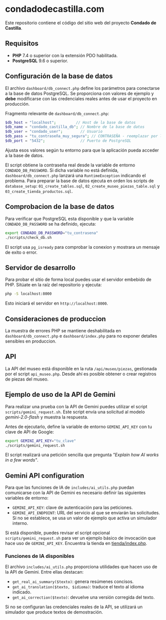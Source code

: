 # condadodecastilla.com

Este repositorio contiene el código del sitio web del proyecto **Condado de Castilla**.

## Requisitos

- **PHP** 7.4 o superior con la extensión PDO habilitada.
- **PostgreSQL** 9.6 o superior.

## Configuración de la base de datos

El archivo `dashboard/db_connect.php` define los parámetros para conectarse a la base de datos PostgreSQL. Se proporciona con valores de ejemplo y **debe** modificarse con las credenciales reales antes de usar el proyecto en producción.

Fragmento relevante de `dashboard/db_connect.php`:

```php
$db_host = "localhost";         // Host de la base de datos
$db_name = "condado_castilla_db"; // Nombre de la base de datos
$db_user = "condado_user";        // Usuario
$db_pass = "tu_contraseña_muy_segura"; // CONTRASEÑA - reemplazar por la real
$db_port = "5432";                // Puerto de PostgreSQL
```

Ajusta esos valores según tu entorno para que la aplicación pueda acceder a la base de datos.

El script obtiene la contraseña real desde la variable de entorno `CONDADO_DB_PASSWORD`.
Si dicha variable no está definida, `dashboard/db_connect.php` lanzará una
`RuntimeException` indicando el problema.
Para preparar la base de datos ejecuta en orden los scripts de `database_setup`: `01_create_tables.sql`, `02_create_museo_piezas_table.sql` y `03_create_tienda_productos.sql`.

## Comprobacion de la base de datos

Para verificar que PostgreSQL esta disponible y que la variable `CONDADO_DB_PASSWORD` se ha definido, ejecuta:

```bash
export CONDADO_DB_PASSWORD="tu_contrasena"
./scripts/check_db.sh
```

El script usa `pg_isready` para comprobar la conexion y mostrara un mensaje de exito o error.


## Servidor de desarrollo

Para probar el sitio de forma local puedes usar el servidor embebido de PHP. Sitúate en la raíz del repositorio y ejecuta:

```bash
php -S localhost:8000
```

Esto iniciará el servidor en `http://localhost:8000`.

## Consideraciones de produccion

La muestra de errores PHP se mantiene deshabilitada en `dashboard/db_connect.php` e `dashboard/index.php` para no exponer detalles sensibles en produccion.
## API

La API del museo está disponible en la ruta `/api/museo/piezas`, gestionada por el script `api_museo.php`. Desde ahí es posible obtener o crear registros de piezas del museo.


## Ejemplo de uso de la API de Gemini

Para realizar una prueba con la API de Gemini puedes utilizar el script `scripts/gemini_request.sh`. Este script envía una solicitud al modelo *gemini-2.0-flash* y muestra la respuesta.

Antes de ejecutarlo, define la variable de entorno `GEMINI_API_KEY` con tu clave de API de Google:

```bash
export GEMINI_API_KEY="tu_clave"
./scripts/gemini_request.sh
```

El script realizará una petición sencilla que pregunta *"Explain how AI works in a few words"*.

## Gemini API configuration

Para que las funciones de IA de `includes/ai_utils.php` puedan comunicarse con la API de Gemini
es necesario definir las siguientes variables de entorno:

- `GEMINI_API_KEY`: clave de autenticación para las peticiones.
- `GEMINI_API_ENDPOINT`: URL del servicio al que se enviarán las solicitudes. Si no se establece,
  se usa un valor de ejemplo que activa un simulador interno.

Si está disponible, puedes revisar el script opcional `scripts/gemini_request.sh`
para ver un ejemplo básico de invocación que hace uso de `GEMINI_API_KEY`.
Encuentra la tienda en [tienda/index.php](tienda/index.php).

### Funciones de IA disponibles

El archivo `includes/ai_utils.php` proporciona utilidades que hacen uso de la API de Gemini. Entre ellas destacan:

- `get_real_ai_summary($texto)`: genera resúmenes concisos.
- `get_ai_translation($texto, $idioma)`: traduce el texto al idioma indicado.
- `get_ai_correction($texto)`: devuelve una versión corregida del texto.

Si no se configuran las credenciales reales de la API, se utilizará un simulador que produce textos de demostración.
